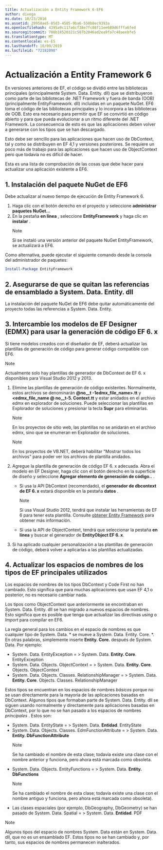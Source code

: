 ```yaml
---
title: Actualización a Entity Framework 6-EF6
author: divega
ms.date: 10/23/2016
ms.assetid: 29958ae5-85d3-4585-9ba6-550b8ec9393a
ms.openlocfilehash: 4395a9c117a6cf38e7fc08f11ee689d6fffa6fed
ms.sourcegitcommit: 708b18520321c587b2046ad2ea9fa7c48aeebfe5
ms.translationtype: MT
ms.contentlocale: es-ES
ms.lasthandoff: 10/09/2019
ms.locfileid: "72182098"
---
```

# <a name="upgrading-to-entity-framework-6"></a>Actualización a Entity Framework 6

En versiones anteriores de EF, el código se dividió entre las bibliotecas principales (principalmente System. Data. Entity. dll) que se distribuyeron como parte de las bibliotecas de .NET Framework y fuera de banda (OOB) (principalmente EntityFramework. dll) incluidas en un paquete NuGet. EF6 toma el código de las bibliotecas principales y lo incorpora a las bibliotecas de OOB. Esto era necesario para permitir que EF se convirtió en código abierto y para que pueda evolucionar a un ritmo diferente del .NET Framework. La consecuencia de esto es que las aplicaciones deben volver a generarse con los tipos que se han descargado.

Esto debe ser sencillo para las aplicaciones que hacen uso de DbContext, tal y como se distribuyen en EF 4,1 y versiones posteriores. Se requiere un poco más de trabajo para las aplicaciones que hacen uso de ObjectContext pero que todavía no es difícil de hacer.

Esta es una lista de comprobación de las cosas que debe hacer para actualizar una aplicación existente a EF6.

## <a name="1-install-the-ef6-nuget-package"></a>1. Instalación del paquete NuGet de EF6

Debe actualizar al nuevo tiempo de ejecución de Entity Framework 6.

1. Haga clic con el botón derecho en el proyecto y seleccione **administrar paquetes NuGet...**  
2. En la pestaña **en línea** , seleccione **EntityFramework** y haga clic en **instalar** .  
   > [!NOTE]
   > Si se instaló una versión anterior del paquete NuGet EntityFramework, se actualizará a EF6.

Como alternativa, puede ejecutar el siguiente comando desde la consola del administrador de paquetes:

``` powershell
Install-Package EntityFramework
```

## <a name="2-ensure-that-assembly-references-to-systemdataentitydll-are-removed"></a>2. Asegurarse de que se quitan las referencias de ensamblado a System. Data. Entity. dll

La instalación del paquete NuGet de EF6 debe quitar automáticamente del proyecto todas las referencias a System. Data. Entity.

## <a name="3-swap-any-ef-designer-edmx-models-to-use-ef-6x-code-generation"></a>3. Intercambie los modelos de EF Designer (EDMX) para usar la generación de código EF 6. x

Si tiene modelos creados con el diseñador de EF, deberá actualizar las plantillas de generación de código para generar código compatible con EF6.

> [!NOTE]
> Actualmente solo hay plantillas de generador de DbContext de EF 6. x disponibles para Visual Studio 2012 y 2013.

1. Elimine las plantillas de generación de código existentes. Normalmente, estos archivos se denominarán **@no__t -1edmx_file_name\>.tt** y **\<edmx_file_name @ no__t-5. Context.tt** y estar anidados en el archivo edmx en explorador de soluciones. Puede seleccionar las plantillas en Explorador de soluciones y presionar la tecla **Supr** para eliminarlas.  
   > [!NOTE]
   > En los proyectos de sitio web, las plantillas no se anidarán en el archivo edmx, sino que se enumeran en Explorador de soluciones.  

   > [!NOTE]
   > En los proyectos de VB.NET, deberá habilitar "Mostrar todos los archivos" para poder ver los archivos de plantilla anidados.
2. Agregue la plantilla de generación de código EF 6. x adecuada. Abra el modelo en EF Designer, haga clic con el botón derecho en la superficie de diseño y seleccione **Agregar elemento de generación de código..** .
    - Si usa la API DbContext (recomendado), el **generador de dbcontext de EF 6. x** estará disponible en la pestaña **datos** .  
      > [!NOTE]
      > Si usa Visual Studio 2012, tendrá que instalar las herramientas de EF 6 para tener esta plantilla. Consulte [obtener Entity Framework](~/ef6/fundamentals/install.md) para obtener más información.  

    - Si usa la API de ObjectContext, tendrá que seleccionar la pestaña **en línea** y buscar el generador de **EntityObject EF 6. x**.  
3. Si ha aplicado cualquier personalización a las plantillas de generación de código, deberá volver a aplicarlas a las plantillas actualizadas.

## <a name="4-update-namespaces-for-any-core-ef-types-being-used"></a>4. Actualizar los espacios de nombres de los tipos de EF principales utilizados

Los espacios de nombres de los tipos DbContext y Code First no han cambiado. Esto significa que para muchas aplicaciones que usan EF 4,1 o posterior, no es necesario cambiar nada.

Los tipos como ObjectContext que anteriormente se encontraban en System. Data. Entity. dll se han migrado a nuevos espacios de nombres. Esto significa que es posible que tenga que actualizar las directivas *using* o *Import* para compilar en EF6.

La regla general para los cambios en el espacio de nombres es que cualquier tipo de System. Data. * se mueve a System. Data. Entity. Core. *. En otras palabras, simplemente inserte **Entity. Core.** después de System. Data. Por ejemplo:

- System. Data. EntityException = > System. Data. **Entity. Core**. EntityException  
- System. Data. Objects. ObjectContext = > System. Data. **Entity. Core**. Objects. ObjectContext  
- System. Data. Objects. Classes. RelationshipManager = > System. Data. **Entity. Core**. Objects. Classes. RelationshipManager  

Estos tipos se encuentran en los espacios de nombres *básicos* porque no se usan directamente para la mayoría de las aplicaciones basadas en DbContext. Algunos tipos que formaban parte de System. Data. Entity. dll se siguen usando normalmente y directamente para aplicaciones basadas en DbContext, por lo que no se han pasado a los espacios de nombres *principales* . Estos son:

- System. Data. EntityState = > System. Data. **Entidad**. EntityState  
- System. Data. Objects. Classes. EdmFunctionAttribute = > System. Data. **Entity. DbFunctionAttribute**  
  > [!NOTE]
  > Se ha cambiado el nombre de esta clase; todavía existe una clase con el nombre anterior y funciona, pero ahora está marcada como obsoleta.  
- System. Data. Objects. EntityFunctions = > System. Data. **Entity. DbFunctions**  
  > [!NOTE]
  > Se ha cambiado el nombre de esta clase; todavía existe una clase con el nombre antiguo y funciona, pero ahora está marcada como obsoleta).  
- Las clases espaciales (por ejemplo, DbGeography, DbGeometry) se han pasado de System. Data. Spatial = > System. Data. **Entidad**. PDF

> [!NOTE]
> Algunos tipos del espacio de nombres System. Data están en System. Data. dll, que no es un ensamblado EF. Estos tipos no se han cambiado y, por tanto, sus espacios de nombres permanecen inalterados.
